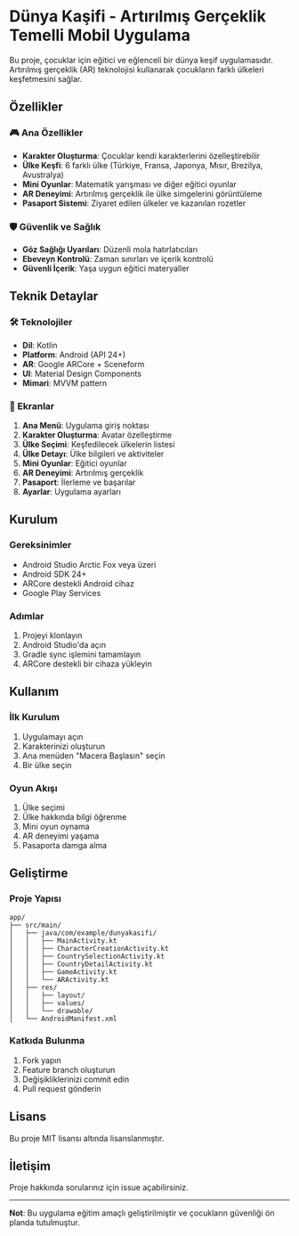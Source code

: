 # Dünya Kaşifi - Artırılmış Gerçeklik Temelli Mobil Uygulama

Bu proje, çocuklar için eğitici ve eğlenceli bir dünya keşif uygulamasıdır. Artırılmış gerçeklik (AR) teknolojisi kullanarak çocukların farklı ülkeleri keşfetmesini sağlar.

## Özellikler

### 🎮 Ana Özellikler
- **Karakter Oluşturma**: Çocuklar kendi karakterlerini özelleştirebilir
- **Ülke Keşfi**: 6 farklı ülke (Türkiye, Fransa, Japonya, Mısır, Brezilya, Avustralya)
- **Mini Oyunlar**: Matematik yarışması ve diğer eğitici oyunlar
- **AR Deneyimi**: Artırılmış gerçeklik ile ülke simgelerini görüntüleme
- **Pasaport Sistemi**: Ziyaret edilen ülkeler ve kazanılan rozetler

### 🛡️ Güvenlik ve Sağlık
- **Göz Sağlığı Uyarıları**: Düzenli mola hatırlatıcıları
- **Ebeveyn Kontrolü**: Zaman sınırları ve içerik kontrolü
- **Güvenli İçerik**: Yaşa uygun eğitici materyaller

## Teknik Detaylar

### 🛠️ Teknolojiler
- **Dil**: Kotlin
- **Platform**: Android (API 24+)
- **AR**: Google ARCore + Sceneform
- **UI**: Material Design Components
- **Mimari**: MVVM pattern

### 📱 Ekranlar
1. **Ana Menü**: Uygulama giriş noktası
2. **Karakter Oluşturma**: Avatar özelleştirme
3. **Ülke Seçimi**: Keşfedilecek ülkelerin listesi
4. **Ülke Detayı**: Ülke bilgileri ve aktiviteler
5. **Mini Oyunlar**: Eğitici oyunlar
6. **AR Deneyimi**: Artırılmış gerçeklik
7. **Pasaport**: İlerleme ve başarılar
8. **Ayarlar**: Uygulama ayarları

## Kurulum

### Gereksinimler
- Android Studio Arctic Fox veya üzeri
- Android SDK 24+
- ARCore destekli Android cihaz
- Google Play Services

### Adımlar
1. Projeyi klonlayın
2. Android Studio'da açın
3. Gradle sync işlemini tamamlayın
4. ARCore destekli bir cihaza yükleyin

## Kullanım

### İlk Kurulum
1. Uygulamayı açın
2. Karakterinizi oluşturun
3. Ana menüden "Macera Başlasın" seçin
4. Bir ülke seçin

### Oyun Akışı
1. Ülke seçimi
2. Ülke hakkında bilgi öğrenme
3. Mini oyun oynama
4. AR deneyimi yaşama
5. Pasaporta damga alma

## Geliştirme

### Proje Yapısı
```
app/
├── src/main/
│   ├── java/com/example/dunyakasifi/
│   │   ├── MainActivity.kt
│   │   ├── CharacterCreationActivity.kt
│   │   ├── CountrySelectionActivity.kt
│   │   ├── CountryDetailActivity.kt
│   │   ├── GameActivity.kt
│   │   └── ARActivity.kt
│   ├── res/
│   │   ├── layout/
│   │   ├── values/
│   │   └── drawable/
│   └── AndroidManifest.xml
```

### Katkıda Bulunma
1. Fork yapın
2. Feature branch oluşturun
3. Değişikliklerinizi commit edin
4. Pull request gönderin

## Lisans

Bu proje MIT lisansı altında lisanslanmıştır.

## İletişim

Proje hakkında sorularınız için issue açabilirsiniz.

---

**Not**: Bu uygulama eğitim amaçlı geliştirilmiştir ve çocukların güvenliği ön planda tutulmuştur. 